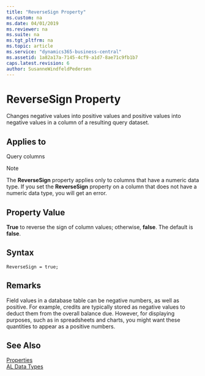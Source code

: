 ```yaml
---
title: "ReverseSign Property"
ms.custom: na
ms.date: 04/01/2019
ms.reviewer: na
ms.suite: na
ms.tgt_pltfrm: na
ms.topic: article
ms.service: "dynamics365-business-central"
ms.assetid: 1a82a17a-7145-4cf9-a1d7-8ae71c9fb1b7
caps.latest.revision: 6
author: SusanneWindfeldPedersen
---
```


 

# ReverseSign Property
Changes negative values into positive values and positive values into negative values in a column of a resulting query dataset.  
  
## Applies to  
 Query columns  
  
> [!NOTE]  
>  The **ReverseSign** property applies only to columns that have a numeric data type. If you set the **ReverseSign** property on a column that does not have a numeric data type, you will get an error.  
  
## Property Value  
 **True** to reverse the sign of column values; otherwise, **false**. The default is **false**.  
 
## Syntax
```
ReverseSign = true;
```
 
## Remarks  
 Field values in a database table can be negative numbers, as well as positive. For example, credits are typically stored as negative values to deduct them from the overall balance due. However, for displaying purposes, such as in spreadsheets and charts, you might want these quantities to appear as a positive numbers.  

## See Also  
[Properties](devenv-properties.md)   
[AL Data Types](../datatypes/devenv-al-data-types.md)   
 
